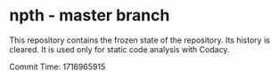# npth - master branch

This repository contains the frozen state of the repository.
Its history is cleared. It is used only for static code
analysis with Codacy.

Commit Time: 1716965915